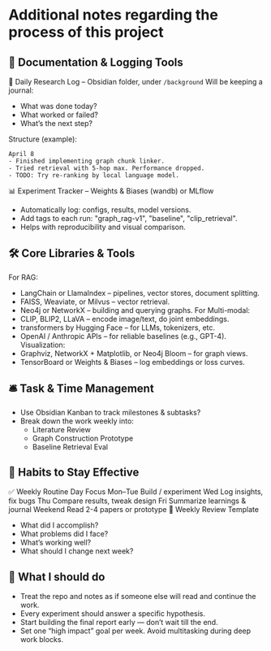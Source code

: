 # Additional notes regarding the process of this project

## 📓 Documentation & Logging Tools
💬 Daily Research Log – Obsidian folder, under `/background`
Will be keeping a journal:
* What was done today?
* What worked or failed?
* What’s the next step?

Structure (example):
```text
April 8
- Finished implementing graph chunk linker.
- Tried retrieval with 5-hop max. Performance dropped.
- TODO: Try re-ranking by local language model.
```

📊 Experiment Tracker – Weights & Biases (wandb) or MLflow
* Automatically log: configs, results, model versions.
* Add tags to each run: "graph_rag-v1", "baseline", "clip_retrieval".
* Helps with reproducibility and visual comparison.

## 🛠️ Core Libraries & Tools
For RAG:
* LangChain or LlamaIndex – pipelines, vector stores, document splitting.
* FAISS, Weaviate, or Milvus – vector retrieval.
* Neo4j or NetworkX – building and querying graphs.
For Multi-modal:
* CLIP, BLIP2, LLaVA – encode image/text, do joint embeddings.
* transformers by Hugging Face – for LLMs, tokenizers, etc.
* OpenAI / Anthropic APIs – for reliable baselines (e.g., GPT-4).
Visualization:
* Graphviz, NetworkX + Matplotlib, or Neo4j Bloom – for graph views.
* TensorBoard or Weights & Biases – log embeddings or loss curves.

## 🛎️ Task & Time Management
* Use Obsidian Kanban to track milestones & subtasks?
* Break down the work weekly into:
    * Literature Review
    * Graph Construction Prototype
    * Baseline Retrieval Eval

## 🧠 Habits to Stay Effective
✅ Weekly Routine
Day	Focus
Mon–Tue	Build / experiment
Wed	Log insights, fix bugs
Thu	Compare results, tweak design
Fri	Summarize learnings & journal
Weekend	Read 2-4 papers or prototype
📌 Weekly Review Template
* What did I accomplish?
* What problems did I face?
* What’s working well?
* What should I change next week?

## 🧾 What I should do
* Treat the repo and notes as if someone else will read and continue the work.
* Every experiment should answer a specific hypothesis.
* Start building the final report early — don’t wait till the end.
* Set one “high impact” goal per week. Avoid multitasking during deep work blocks.


